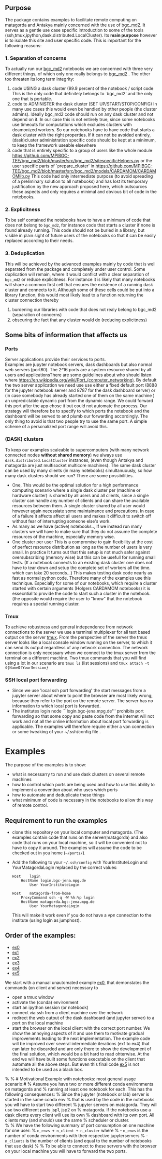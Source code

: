 


## Purpose
The package contains examples to facilitate remote computing on matagorda and Antakya mainly concerned with the use of 
[bgc_md2](https://github.com/MPIBGC-TEE/bgc_md2). 
It serves as a gentle use case specific introduction to some of the tools (ssh,tmux,ipython,dask.distributed.LocalCluster). 
Its **main purpose** however is to isolate this site and user specific code.
This is important for the following reasons:
### 1. Separation of concerns
To actually run our [bgc_md2](https://github.com/MPIBGC-TEE/bgc_md2) notebooks we are concerned with three very different things,
of which only one really belongs to [bgc_md2](https://github.com/MPIBGC-TEE/bgc_md2) . 
The other too threaten its long term integrity:
   1. code USING a dask cluster (99.9 percent of the notebook / script code 
      This is the only code that definitely belongs to `bgc_md2' and the only one that
      is portable.
   1. code to ADMINISTER the dask cluster (SET UP/START/STOP/CONFIG) 
      In many use cases this would even be handled by other people (the cluster admins). 
      Ideally bgc_md2 code should run on any dask cluster and not depend on it.
      In our case this is not entirely true, since some notebooks use timeouts for computations
      which excludes clusters with deamonized workers. So our notebooks have to have
      code that starts a dask cluster with the right properties.
      If it can not be avoided entirely, (dask)cluster administration specific code should be kept at a minimum,
      to keep the framework useable elsewhere
   1. code that is entirely specific to a group of users like the whole module
      https://github.com/MPIBGC-TEE/bgc_md2/blob/master/src/bgc_md2/sitespecificHelpers.py
      or the user specific parts of `prepare_cluster' in
      https://github.com/MPIBGC-TEE/bgc_md2/blob/master/src/bgc_md2/models/CARDAMOM/CARDAMOMlib.py
      This code had only intermediate purpose (to avoid spreading of a
      preliminary solution to all notebooks) and has lost its temporary
      justification by the new approach proposed here, which outsources these aspects and only requires
      a minimal and obvious bit of code in the notebooks.
### 2. Explicitness
To be self contained the notebooks have to have a minimum of code that does not belong to `bgc_md2`,
for instance code that starts a cluster if none is found already running.
This code should not be buried in a library, but visible in plain sight of future users of the notebooks so that it
can be easily replaced according to their needs. 

### 3. Deduplication
This will be achieved by the advanced examples mainly by code that is well separated from the package and completely
under user control. Some duplication will remain, where it would conflict with a clear separation of `bgc_md2` or 
reduce explicitness. For instance it is likely that many notebooks will share  a common first cell that 
ensures the existence of a running dask cluster and connects to it. Although some of these cells could be put into 
a library function, this would most likely lead to a function returning the cluster connection thereby 
1. burdening our libraries with code that does not realy belong to bgc_md2 (separation of concerns)
1. obscuring the fact that any cluster would do (reducing explicitness)

## Some bits of information that affects us 
### Ports ###
Server applications provide their services to ports.  
Examples are jupyter notebook servers, dask dashboards but also normal web servers (port80). 
The 2^16 ports are a system resource shared by all users and applicationsThere are some guidelines about who should listen where
https://en.wikipedia.org/wiki/Port_(computer_networking). 
By default the two server application we need use use either a fixed default port  (8888 for the jupyter notebook
server and 8787 for the dask dashboard server) or (in case somebody has already started one of them on the same
machine ) 
an unpredictable dynamic port from the dynamic range.
We could forward this port after the app chose it but could not automate the process.
Our strategy will therefore be to specify to which ports the notebook and the dashboard will be served to and plumb
our forwarding accordingly. The only thing to avoid is that two people try to use the same port.
A simple scheme of a personalized port range will avoid this.
  
### (DASK) clusters
To keep our examples scaleable to supercomputers (with many network connected nodes **without shared memory**) we always use
`dask.distributed.LocalCluster` instances, (even though Antakya and matagorda are just multisocket multicore machines).
The same dask cluster can be used by many clients (in many notebooks) simultanuously, so how many dask clusters should we run? 
There are some possibilities.
* One,
    This would be the optimal solution for a high performance computing scenario where a 
    single dask cluster per (machine or hardware cluster) is shared by all users and all clients, since a single
    cluster can handle any number of clients and can share the available resources
    between them. 
    A single cluster shared by all user would however again
    necessiate some maintainance and precautions. In case of a failure it affects
    affect all users and makes it difficult to switch off without fear of
    interrupting someone else's work. 
* As many as we have (active) notebooks..,
    If we instead run many clusters we will have to make
    sure that they do not assume the complete resources of the machine, especially
    memory wise. 
* One cluster per user 
    This is a compromise to gain flexibility at
    the cost of perfect resource distribution as long as the number of users is
    very small. In practice It turns out that this setup is not much safer against
    oversubscribing (memory wise) but this can be usefull for running small tests.
    (If a notebook connects to an existing dask cluster one does not have to tear down and setup the complete set of workers all the time.
    which can take 20 seconds...)
    This makes testing dask code nearly as fast as normal python code. Therefore many of the examples use this technique.
    Especially for some of our notebooks, which require a cluster started with certain arguments (Holgers CARDAMOM notebooks) 
    it is essecntial to provide the code to start such a cluster in the notebook. (the opposite would require the user to "know" that the notebook requires a special running cluster.

### Tmux ###
To achieve robustness and general independence from network connections to the server we use a terminal multiplexer for all text based output on the server [tmux](https://github.com/tmux/tmux/wiki). From the perspective of the server the tmux server looks like a local console window running on the server, to which it can send its output regardless of any network connection.
The network connection is only necessary when we connect to the tmux server from the terminal on a different machine.
Two tmux commands that you will find using a lot in our scenario are `tmux ls` (list sessions) and `tmux attach -t ${NameOfYourSession}`

### SSH local port forwarding
* Since we use 'local ssh port forwarding' the start messages from a jupyter server about where to point the browser
  are most likely wrong, because they refer to the  port on the remote server. The server has no information to 
  which local port is forwarded. 
* The institutes login node ```login.bgc-jena.mpg.de''' prohibits port forwarding so that some copy and paste code from
  the internet will not work and not all the online information about local port forwarding is applicable.
  The examples will therefore require either a vpn connection or some
  tweaking of your ~/.ssh/config file .


# Examples 

The purpose of the examples is to show:
* what is necessarry to run and use dask clusters on several remote machines
* how to control which ports are being used and how to use this ability to implement a convention about who uses which ports
* how to automate and deduplicate these things
* what minimum of code is necessary in the notebooks to allow this way of remote control.

## Requirement to run the examples
* clone this repository on your local computer and matagorda. (The examples contain code that runs on the server(matagorda) and 
  also code that runs on your local machine, so it will be convenient not to have to copy it around. The examples will assume
  the code to be checked out in you home (`~/ports/`).
  
* Add the following to your `~/.ssh/config` with  YourInstituteLogin and  YourMatagordaLogin
  replaced by the correct values:
  ```sshconfig
  Host    login
	  HostName login.bgc-jena.mpg.de
          User YourInstituteLogin

  Host    matagorda-from-home
	  ProxyCommand ssh -q -W %h:%p login
	  HostName matagorda.bgc-jena.mpg.de
          User YourMatagordaLogin
  ```
  This will make it work even if you do not have a vpn connection to the institute (using login as jumphost).

## Order of the examples:
* [ex0](#examples/ex0)
* [ex1](#examples/ex1)
* [ex2](#examples/ex2)
* [ex3](#examples/ex3)
* [ex4](#examples/ex4)
* [ex5](#examples/ex5)

We start with a  manual unautomated example [ex0](#examples/ex0), that 
demonstates the commands (on client and server) necessary to 
* open a tmux window
* activate the (conda) environment
* start an ipython session (or notebook)
* connect via ssh from a client machine over the network 
* redirect the web output of the dask dashboard (and jupyter server) to a port on the local machine
* start the browser on the local client with the correct port number.
We show the annoying aspects of it and use them to motivate gradual improvements leading to the next implementation.
The example code will be improved over several intermediate iterations (ex1 to ex4) that can later be discarded and are only there
to show the development of the final solution, which would be a bit hard to read ohterwise.
At the end we will have built some functions executable on the client that automate all the above steps.
But even this final code [ex5](#examples/ex5) is not intended to be used as a black box. 




% 
% # Motivational Example with notebooks: most general usage scenario:#
% Assume you have two or more different conda environments on matagorda and
% running at least one notebook for each.  This has the following consequences:
% Since the jupyter (notebook or lab) server is started in the same conda env
% that is used by the code in the notebooks you wll have to start two different
% jupyter servers on matagorda.  They will use two different ports jsp1, jsp2 on
% matagorda.  If the notebooks use a dask clients every client will use its own
% dashboard with its own port.  All clients may (and should) use the same
% scheduler or cluster.  
% 
%  We have the following summary of port consumption on one machine for one user:
%  ```n_envs + n_client + n_cluster```   where 
%  - `n_envs` is the number of conda environments with their respective jupyterservers
%  - `n_clients` is the number of clients (and equal to the number of notebooks that use dask)
% 
% To be able to connect to these servers with the browser on your local machine you will have to forward the two ports. 
  
